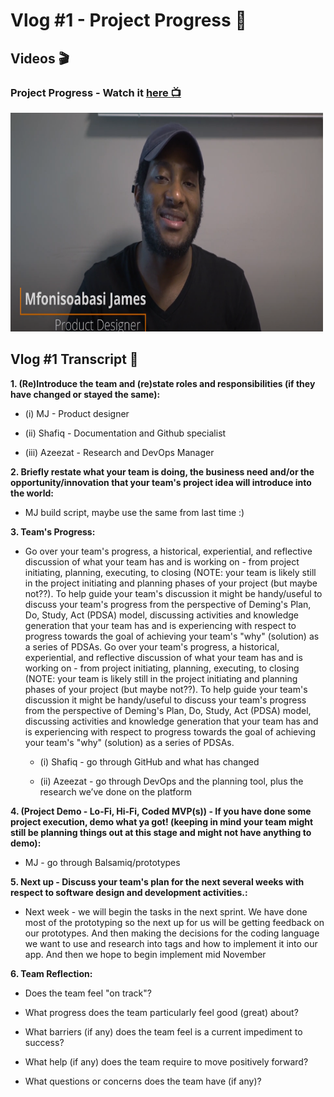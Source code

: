 # Vlog #1 - Project Progress :movie_camera:

## Videos :clapper:

### Project Progress - Watch it [here :tv:](https://www.youtube.com/watch?v=dXORi3FTZzo&feature=emb_logo&ab_channel=NotAToaster94)
[<img src="https://github.com/NotJustCode3/The_Complete_Recorder/blob/main/Documentation/Miscellaneous/Vlog1_thumbnail.png" width="500" height="350">](https://www.youtube.com/watch?v=dXORi3FTZzo&feature=emb_logo&ab_channel=NotAToaster94)

## Vlog #1 Transcript :scroll:

**1. (Re)Introduce the team and (re)state roles and responsibilities (if they have changed or stayed the same):**

  - (i)    MJ - Product designer
  
  - (ii)   Shafiq - Documentation and Github specialist

  - (iii)  Azeezat - Research and DevOps Manager

**2. Briefly restate what your team is doing, the business need and/or the opportunity/innovation that your team's project idea will introduce into the world:**
  
  - MJ build script, maybe use the same from last time :)

**3. Team's Progress:**

  - Go over your team's progress, a historical, experiential, and reflective discussion of what your team has and is working on - from project initiating, planning,   executing, to closing (NOTE: your team is likely still in the project initiating and planning phases of your project (but maybe not??). To help guide your team's discussion it might be handy/useful to discuss your team's progress from the perspective of Deming's Plan, Do, Study, Act (PDSA) model, discussing activities and knowledge generation that your team has and is experiencing with respect to progress towards the goal of achieving your team's "why" (solution) as a series of PDSAs.
Go over your team's progress, a historical, experiential, and reflective discussion of what your team has and is working on - from project initiating, planning, executing, to closing (NOTE: your team is likely still in the project initiating and planning phases of your project (but maybe not??). To help guide your team's discussion it might be handy/useful to discuss your team's progress from the perspective of Deming's Plan, Do, Study, Act (PDSA) model, discussing activities and knowledge generation that your team has and is experiencing with respect to progress towards the goal of achieving your team's "why" (solution) as a series of PDSAs.

    
     - (i)    Shafiq - go through GitHub and what has changed
   
     - (ii)   Azeezat - go through DevOps and the planning tool, plus the research we’ve done on the platform
 

**4. (Project Demo - Lo-Fi, Hi-Fi, Coded MVP(s)) -  If you have done some project execution, demo what ya got! (keeping in mind your team might still be planning  things out at this stage and might not have anything to demo):**

  - MJ - go through Balsamiq/prototypes
    
  
**5. Next up - Discuss your team's plan for the next several weeks with respect to software design and development activities.:**

  - Next week - we will begin the tasks in the next sprint. We have done most of the prototyping so the next up for us will be getting feedback on our prototypes. And  then making the decisions for the coding language we want to use and research into tags and how to implement it into our app. And then we hope to begin implement mid November

        
**6.  Team Reflection:**

  - Does the team feel "on track"?

  - What progress does the team particularly feel good (great) about?

  - What barriers (if any) does the team feel is a current impediment to success?

  - What help (if any) does the team require to move positively forward?

  - What questions or concerns does the team have (if any)? 
